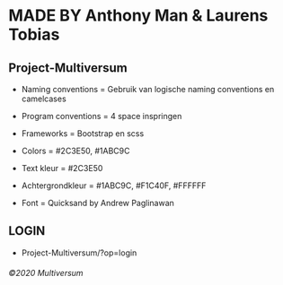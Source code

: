 # MADE BY Anthony Man & Laurens Tobias
## Project-Multiversum
- Naming conventions = Gebruik van logische naming conventions en camelcases
- Program conventions = 4 space inspringen

- Frameworks = Bootstrap en scss
- Colors = #2C3E50, #1ABC9C
- Text kleur = #2C3E50
- Achtergrondkleur = #1ABC9C, #F1C40F, #FFFFFF
- Font = Quicksand by Andrew Paglinawan

## LOGIN
- Project-Multiversum/?op=login

###### ©2020 Multiversum
